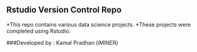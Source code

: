## Rstudio Version Control Repo
*This repo contains various data science projects.
*These projects were completed using Rstudio.

###Developed by : Kamal Pradhan (iMINER)
